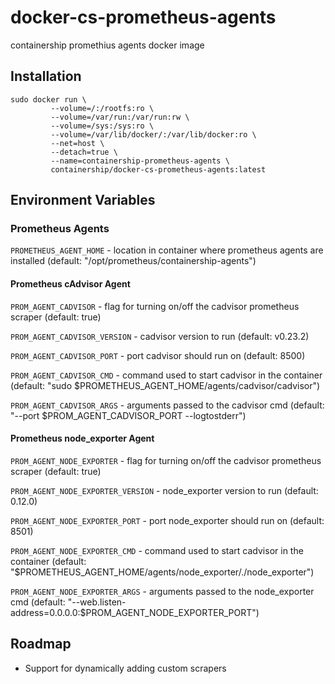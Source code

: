 # docker-cs-prometheus-agents
containership promethius agents docker image

## Installation
```
sudo docker run \
         --volume=/:/rootfs:ro \
         --volume=/var/run:/var/run:rw \
         --volume=/sys:/sys:ro \
         --volume=/var/lib/docker/:/var/lib/docker:ro \
         --net=host \
         --detach=true \
         --name=containership-prometheus-agents \
         containership/docker-cs-prometheus-agents:latest
```

## Environment Variables

### Prometheus Agents
`PROMETHEUS_AGENT_HOME` - location in container where prometheus agents are installed (default: "/opt/prometheus/containership-agents")

#### Prometheus cAdvisor Agent
`PROM_AGENT_CADVISOR` - flag for turning on/off the cadvisor prometheus scraper (default: true)

`PROM_AGENT_CADVISOR_VERSION` - cadvisor version to run (default: v0.23.2)

`PROM_AGENT_CADVISOR_PORT` - port cadvisor should run on (default: 8500)

`PROM_AGENT_CADVISOR_CMD` - command used to start cadvisor in the container (default: "sudo $PROMETHEUS_AGENT_HOME/agents/cadvisor/cadvisor")

`PROM_AGENT_CADVISOR_ARGS` - arguments passed to the cadvisor cmd (default: "--port $PROM_AGENT_CADVISOR_PORT --logtostderr")

#### Prometheus node_exporter Agent
`PROM_AGENT_NODE_EXPORTER` - flag for turning on/off the cadvisor prometheus scraper (default: true)

`PROM_AGENT_NODE_EXPORTER_VERSION` - node_exporter version to run (default: 0.12.0)

`PROM_AGENT_NODE_EXPORTER_PORT` - port node_exporter should run on (default: 8501)

`PROM_AGENT_NODE_EXPORTER_CMD` - command used to start cadvisor in the container (default: "$PROMETHEUS_AGENT_HOME/agents/node_exporter/./node_exporter")

`PROM_AGENT_NODE_EXPORTER_ARGS` - arguments passed to the node_exporter cmd (default: "--web.listen-address=0.0.0.0:$PROM_AGENT_NODE_EXPORTER_PORT")

## Roadmap

* Support for dynamically adding custom scrapers
